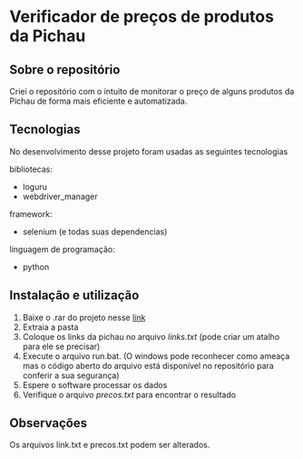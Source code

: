 # Verificador de preços de produtos da Pichau
## Sobre o repositório
Criei o repositório com o intuito de monitorar o preço de alguns produtos da Pichau de forma mais eficiente e automatizada.

## Tecnologias
No desenvolvimento desse projeto foram usadas as seguintes tecnologias

bibliotecas:
- loguru
- webdriver_manager

framework:
- selenium (e todas suas dependencias)

linguagem de programação:
- python

## Instalação e utilização
1. Baixe o .rar do projeto nesse [link](https://github.com/felipesbarcellos/verifica_preco_produto/releases/download/1.0/1.0-verifica_preco_produtos_pichau.rar)
2. Extraia a pasta
3. Coloque os links da pichau no arquivo *links.txt* (pode criar um atalho para ele se precisar)
4. Execute o arquivo run.bat. (O windows pode reconhecer como ameaça mas o código aberto do arquivo está disponível no repositório para conferir a sua segurança)
5. Espere o software processar os dados
6. Verifique o arquivo *precos.txt* para encontrar o resultado

## Observações
Os arquivos link.txt e precos.txt podem ser alterados.
